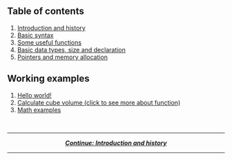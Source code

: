 ## Table of contents

1. [Introduction and history](/tutorial/introduction-and-history.md)
2. [Basic syntax](/tutorial/basic-syntax.md)
3. [Some useful functions](/tutorial/functions.md)
4. [Basic data types, size and declaration](/tutorial/data.md)
5. [Pointers and memory allocation](/tutorial/pointer-allocate.md)

## Working examples

1. [Hello world!](/examples/helloworld.f)
2. [Calculate cube volume (click to see more about function)](/examples/cube-volume.f)
3. [Math examples](/examples/math.f)

<br/>

---

<p align="center">
  <em>
    <b>
      <a href="/tutorial/introduction-and-history.md">
        Continue: Introduction and history
      </a>
    </b>
  </em>
</p>
  
---
